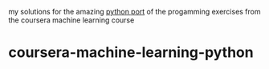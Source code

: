 my solutions for the amazing [python
port](https://github.com/dibgerge/ml-coursera-python-assignments/) of the progamming exercises from the
coursera machine learning course
# coursera-machine-learning-python
